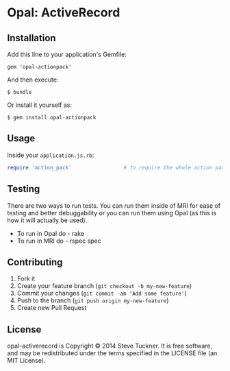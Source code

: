 # Opal: ActiveRecord

## Installation

Add this line to your application's Gemfile:

    gem 'opal-actionpack'

And then execute:

    $ bundle

Or install it yourself as:

    $ gem install opal-actionpack


## Usage

Inside your `application.js.rb`:

```ruby
require 'action_pack'                 # to require the whole action pack lib
```

## Testing

There are two ways to run tests. You can run them inside of MRI
for ease of testing and better debuggability or you can run them
using Opal (as this is how it will actually be used).

* To run in Opal do - rake
* To run in MRI do - rspec spec


## Contributing

1. Fork it
2. Create your feature branch (`git checkout -b my-new-feature`)
3. Commit your changes (`git commit -am 'Add some feature'`)
4. Push to the branch (`git push origin my-new-feature`)
5. Create new Pull Request

## License

opal-activerecord is Copyright © 2014 Steve Tuckner. It is free software, and may be redistributed under the terms specified in the LICENSE file (an MIT License).

